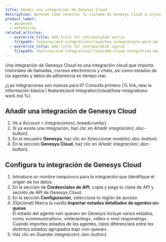 ```yaml
---
title: Añadir una integración de Genesys Cloud
description: Aprende cómo conectar tu sistema de Genesys Cloud a injixo para importar datos.
product_label:
  - advanced
  - enterprise
related_articles:
  - overwrite_title: Add title for untranslated source
    filepath: features/acd-integration/cloud/how-integrations-work.md
  - overwrite_title: Add title for untranslated source
    filepath: features/acd-integration/cloud/add-cloud-integration.md
---
```


Una integración de Genesys Cloud es una integración cloud que importa historiales de llamadas, correos electrónicos y chats, así como estados de los agentes y datos de adherencia en tiempo real.

¿Las integraciones son nuevas para ti? Consulta primero {% link_new la información básica | features/acd-integration/cloud/how-integrations-work.md %}.

## Añadir una integración de Genesys Cloud

1. Ve a _Account > Integraciones_{:.breadcrumbs}.
2. Si ya existe una integración, haz clic en _Añadir integración_{:.doc-button}.
3. En el recuadro **Genesys**, haz clic en _Seleccionar modelo_{:.doc-button}.
4. En la sección **Genesys Cloud**, haz clic en _Añadir integración_{:.doc-button}.

## Configura tu integración de Genesys Cloud

1. Introduce un nombre inequívoco para la integración que identifique el origen de los datos.
2. En la sección de **Credenciales de API**, copia y pega tu clave de API y secreto de API de Genesys Cloud.
3. En la sección **Configuración**, selecciona tu región de acceso.
4. (Opcional) Marca la casilla **Importar estados detallados de agentes on-queue**.<br>El estado del agente «on-queue» en Genesys incluye varios estados, como «communication», «interacting», «idle» o «not responding». Cuando importes estados de los agentes, injixo diferenciará entre los distintos estados agrupados bajo «on-queue».
5. Haz clic en _Guardar integración_{:.doc-button}.
